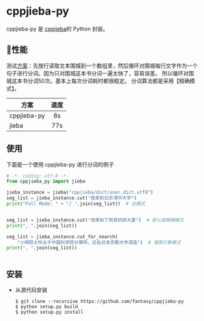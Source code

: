 # cppjieba-py

cppjieba-py 是 [cppjieba](https://github.com/yanyiwu/cppjieba)的 Python 封装。

## 性能

测试[方案](https://yanyiwu.com/work/2015/06/14/jieba-series-performance-test.html)：先按行读取文本围城到一个数组里，然后循环对围城每行文字作为一个句子进行分词。因为只对围城这本书分词一遍太快了，容易误差。 所以循环对围城这本书分词50次。基本上每次分词耗时都很稳定。 分词算法都是采用【精确模式】。

| 方案        | 速度             |
| ------------- |:-------------:|
| cppjieba-py      | 8s  |
| jieba      | 77s    |


## 使用

下面是一个使用 cppjieba-py 进行分词的例子

```python
# -*- coding: utf-8 -*-
from cppjieba_py import jieba 

jieba_instance = jieba("cppjieba/dict/user.dict.utf8")
seg_list = jieba_instance.cut("我来到北京清华大学")
print("Full Mode: " + "/ ".join(seg_list))  # 全模式


seg_list = jieba_instance.cut("他来到了网易杭研大厦")  # 默认是精确模式
print(", ".join(seg_list))

seg_list = jieba_instance.cut_for_search(
    "小明硕士毕业于中国科学院计算所，后在日本京都大学深造")  # 搜索引擎模式
print(", ".join(seg_list))
    
```

## 安装

* 从源代码安装

	```
	$ git clone --recursive https://github.com/fantasy/cppjieba-py
	$ python setup.py build 
	$ python setup.py install 
	```